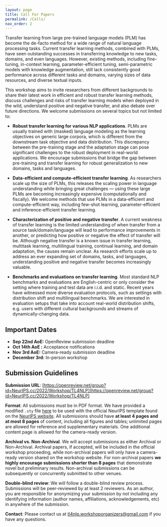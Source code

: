 ```yaml
---
layout: page
title: Call For Papers
permalink: /Calls/
nav_order: 2
---
```


Transfer learning from large pre-trained language models (PLM) has become the de-facto method for a wide range of natural language processing tasks. Current transfer learning methods, combined with PLMs, have seen outstanding successes in transferring knowledge to new tasks, domains, and even languages. However, existing methods, including fine-tuning, in-context learning, parameter-efficient tuning, semi-parametric models with knowledge augmentation, still lack consistently good performance across different tasks and domains, varying sizes of data resources, and diverse textual inputs. 

This workshop aims to invite researchers from different backgrounds to share their latest work in efficient and robust transfer learning methods, discuss challenges and risks of transfer learning models when deployed in the wild, understand positive and negative transfer, and also debate over future directions. We welcome submissions on several topics but not limited to:

- **Robust transfer learning for various NLP applications**. PLMs are usually trained with (masked) language modeling as the learning objectives on generic large corpora, which is different from the downstream task objective and data distribution. This discrepancy between the pre-training stage and the adaptation stage can pose significant challenges to the robust deployment in real-world applications. We encourage submissions that bridge the gap between pre-training and transfer learning for robust generalization to new domains, tasks and languages.

- **Data-efficient and compute-efficient transfer learning**. As researchers scale up the size of PLMs, this releases the scaling power in language understanding while bringing great challenges — using these large PLMs are becoming increasingly expensive (computationally and fiscally). We welcome methods that use PLMs in a data-efficient and compute-efficient way, including few-shot learning, parameter-efficient and inference-efficient transfer learning.

- **Characterization of positive and negative transfer**. A current weakness of transfer learning is the limited understanding of when transfer from a source task/domain/language will lead to performance improvements in another, or predicting how positive or negative the effect of transfer will be. Although negative transfer is a known issue in transfer learning, multitask learning, multilingual training, continual learning, and domain adaptation, the causes remain unclear. As research efforts scale up to address an ever expanding set of domains, tasks, and languages, understanding positive and negative transfer becomes increasingly valuable.

- **Benchmarks and evaluations on transfer learning**.  Most standard NLP benchmarks and evaluations are English-centric or only consider the setting where training and test data are i.i.d. and static. Recent years have witnessed more diverse evaluation protocols, such as settings with distribution shift and multilingual benchmarks. We are interested in evaluation setups that take into account real-world distribution shifts, e.g. users with different cultural backgrounds and streams of dynamically-changing data.

## Important Dates

* **Sep 22nd AoE:** OpenReview submission deadline
* **Oct 14th AoE :** Acceptance notifications
* **Nov 3rd AoE:** Camera-ready submission deadline
* **December 3rd:** In-person workshop

## Submission Guidelines

**Submission URL**: [https://openreview.net/group?id=NeurIPS.cc/2022/Workshop/TL4NLP](https://openreview.net/group?id=NeurIPS.cc/2022/Workshop/TL4NLP)

**Format**: All submissions must be in PDF format. We have provided a modified `.sty` file [here](neurips_2022.sty) to be used with the official NeurIPS template found on the [NeurIPS website](https://neurips.cc/Conferences/2022/PaperInformation/StyleFiles). All submissions should have **at least 4 pages and at most 8 pages** of content, including all figures and tables; unlimited pages are allowed for reference and supplementary materials. One additional content page is allowed for the camera-ready version.

**Archival vs. Non-Archival**. We will accept submissions as either Archival or Non-Archival. Archival papers, if accepted, will be included in the official workshop proceeding, while non-archival papers will only have a camera-ready version shared on the workshop website. For non-archival papers **we highly encourage submissions shorter than 8 pages** that demonstrate novel but preliminary results. Non-archival submissions can be subsequently or concurrently submitted to other venues.

**Double-blind review**: We will follow a double-blind review process. Submissions will be peer-reviewed by at least 2 reviewers. As an author, you are responsible for anonymizing your submission by not including any identifying information (author names, affiliations, acknowledgements, etc) in anywhere of the submission.

**Contact**: Please contact us at <tl4nlp.workshoporganizers@gmail.com> if you have any questions.

<!-- ## Topics

We welcome archival and non-archival submissions on theory and applications that relate to transfer learning in NLP including, but not limited to:
- Predicting and quantifying transferability
- Characterizing positive and negative transfer
- Modular Transfer Learning
- Parameter-efficient and Computationally Efficient Transfer
- Domain Adaptation
- Task Transfer
- Multitask, Continual, and Meta Learning
- Cross-lingual Transfer
- Robustness and Generalizability
- Datasets and Tasks for Pre-training and Intermediate fine-tuning. 
- Inductive Transfer Bias in Model Architectures
- Unsupervised/Self-supervised Learning for Transfer (eg. GPT-3)
- Multitask Learning for zero-shot task generalization (eg. T0, FLAN, etc.)



## Formats

TBA

## Submission Guidelines

TBA -->

